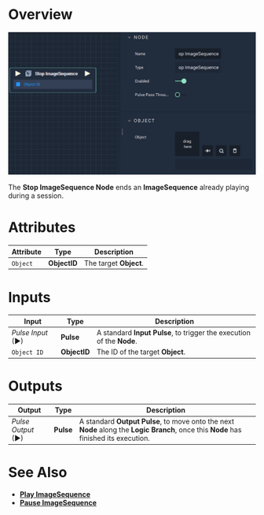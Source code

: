 # Overview

![The Stop ImageSequence Node.](../../../.gitbook/assets/stopimagesequence.png)

The **Stop ImageSequence Node** ends an **ImageSequence** already playing during a session.

# Attributes

|Attribute|Type|Description|
|---|---|---|
|`Object`|**ObjectID**|The target **Object**.|

# Inputs

|Input|Type|Description|
|---|---|---|
|*Pulse Input* (►)|**Pulse**|A standard **Input Pulse**, to trigger the execution of the **Node**.|
|`Object ID`|**ObjectID**|The ID of the target **Object**.|

# Outputs

|Output|Type|Description|
|---|---|---|
|*Pulse Output* (►)|**Pulse**|A standard **Output Pulse**, to move onto the next **Node** along the **Logic Branch**, once this **Node** has finished its execution.|

# See Also

* [**Play ImageSequence**](playimagesequence.md)
* [**Pause ImageSequence**](pauseimagesequence.md)
